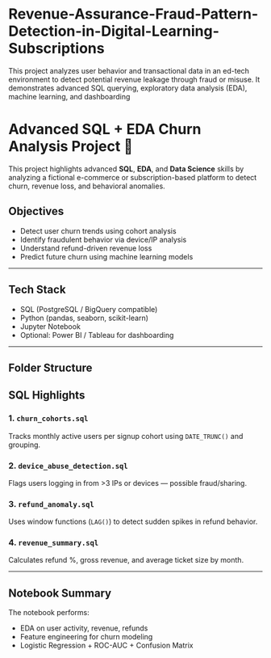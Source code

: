 # Revenue-Assurance-Fraud-Pattern-Detection-in-Digital-Learning-Subscriptions
This project analyzes user behavior and transactional data in an ed-tech environment to detect potential revenue leakage through fraud or misuse. It demonstrates advanced SQL querying, exploratory data analysis (EDA), machine learning, and dashboarding
# Advanced SQL + EDA Churn Analysis Project 🚀

This project highlights advanced **SQL**, **EDA**, and **Data Science** skills by analyzing a fictional e-commerce or subscription-based platform to detect churn, revenue loss, and behavioral anomalies.

##  Objectives
- Detect user churn trends using cohort analysis
- Identify fraudulent behavior via device/IP analysis
- Understand refund-driven revenue loss
- Predict future churn using machine learning models

---

##  Tech Stack
- SQL (PostgreSQL / BigQuery compatible)
- Python (pandas, seaborn, scikit-learn)
- Jupyter Notebook
- Optional: Power BI / Tableau for dashboarding

---

##  Folder Structure

##  SQL Highlights

### 1. `churn_cohorts.sql`
Tracks monthly active users per signup cohort using `DATE_TRUNC()` and grouping.

### 2. `device_abuse_detection.sql`
Flags users logging in from >3 IPs or devices — possible fraud/sharing.

### 3. `refund_anomaly.sql`
Uses window functions (`LAG()`) to detect sudden spikes in refund behavior.

### 4. `revenue_summary.sql`
Calculates refund %, gross revenue, and average ticket size by month.

---

##  Notebook Summary

The notebook performs:
- EDA on user activity, revenue, refunds
- Feature engineering for churn modeling
- Logistic Regression + ROC-AUC + Confusion Matrix

